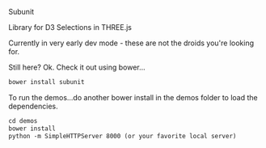 Subunit

Library for D3 Selections in THREE.js

Currently in very early dev mode - these are not the droids you're looking for.

Still here?  Ok.  Check it out using bower...

```html
bower install subunit
```

To run the demos...do another bower install in the demos folder to load the dependencies.

```html
cd demos
bower install
python -m SimpleHTTPServer 8000 (or your favorite local server)
```